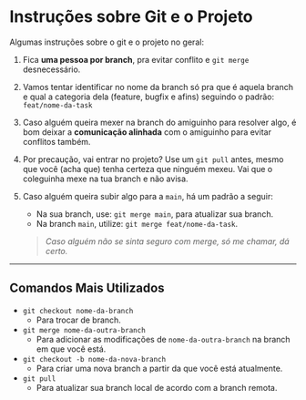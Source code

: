 # Instruções sobre Git e o Projeto

Algumas instruções sobre o git e o projeto no geral:

1.  Fica **uma pessoa por branch**, pra evitar conflito e `git merge` desnecessário.
2.  Vamos tentar identificar no nome da branch só pra que é aquela branch e qual a categoria dela (feature, bugfix e afins) seguindo o padrão:
	`feat/nome-da-task`
3.  Caso alguém queira mexer na branch do amiguinho para resolver algo, é bom deixar a **comunicação alinhada** com o amiguinho para evitar conflitos também.
4.  Por precaução, vai entrar no projeto? Use um `git pull` antes, mesmo que você (acha que) tenha certeza que ninguém mexeu. Vai que o coleguinha mexe na tua branch e não avisa.
5.  Caso alguém queira subir algo para a `main`, há um padrão a seguir:
	* Na sua branch, use: `git merge main`, para atualizar sua branch.
	* Na branch `main`, utilize: `git merge feat/nome-da-task`.

	> *Caso alguém não se sinta seguro com merge, só me chamar, dá certo.*

---

## Comandos Mais Utilizados

-   `git checkout nome-da-branch`
	-   Para trocar de branch.
-   `git merge nome-da-outra-branch`
	-   Para adicionar as modificações de `nome-da-outra-branch` na branch em que você está.
-   `git checkout -b nome-da-nova-branch`
	-   Para criar uma nova branch a partir da que você está atualmente.
-   `git pull`
	-   Para atualizar sua branch local de acordo com a branch remota.
